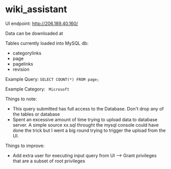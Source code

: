 # wiki_assistant

UI endpoint: http://206.189.40.160/

Data can be downloaded at 


Tables currently loaded into MySQL db: 
* categorylinks
* page
* pagelinks
* revision

Example Query: 
```SELECT COUNT(*) FROM page;```

Example Category:
``` Microsoft```


Things to note:
* This query submitted has full access to the Database. Don't drop any of the tables or database
* Spent an excessive amount of time trying to upload data to database server. A simple source xx.sql throught the mysql
console could have done the trick but I went a big round trying to trigger the upload from the UI. 

Things to improve:
* Add extra user for executing input query from UI --> Grant privileges that are a subset of root privileges

